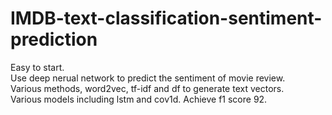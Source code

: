 # IMDB-text-classification-sentiment-prediction
Easy to start.   
Use deep nerual network to predict the sentiment of movie review.   
Various methods, word2vec, tf-idf and df to generate text vectors.   
Various models including lstm and cov1d. Achieve f1 score 92.  
